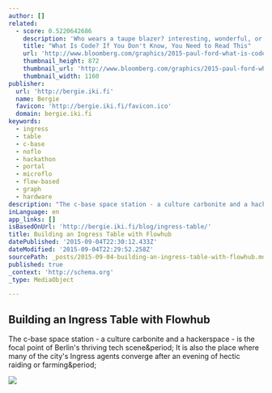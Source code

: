 ```yaml
---
author: []
related:
  - score: 0.5220642686
    description: 'Who wears a taupe blazer? interesting, wonderful, or disturbing way. A computer is a clock with benefits. They all work the same, doing second-grade math, one step at a time: Tick, take a number and put it in box one. Tick, take another number, put it in box two.'
    title: "What Is Code? If You Don't Know, You Need to Read This"
    url: 'http://www.bloomberg.com/graphics/2015-paul-ford-what-is-code/'
    thumbnail_height: 872
    thumbnail_url: 'http://www.bloomberg.com/graphics/2015-paul-ford-what-is-code/images/promo.jpg'
    thumbnail_width: 1160
publisher:
  url: 'http://bergie.iki.fi'
  name: Bergie
  favicon: 'http://bergie.iki.fi/favicon.ico'
  domain: bergie.iki.fi
keywords:
  - ingress
  - table
  - c-base
  - noflo
  - hackathon
  - portal
  - microflo
  - flow-based
  - graph
  - hardware
description: "The c-base space station - a culture carbonite and a hackerspace - is the focal point of Berlin's thriving tech scene. It is also the place where many of the city's Ingress agents converge after an evening of hectic raiding or farming."
inLanguage: en
app_links: []
isBasedOnUrl: 'http://bergie.iki.fi/blog/ingress-table/'
title: Building an Ingress Table with Flowhub
datePublished: '2015-09-04T22:30:12.433Z'
dateModified: '2015-09-04T22:29:52.258Z'
sourcePath: _posts/2015-09-04-building-an-ingress-table-with-flowhub.md
published: true
_context: 'http://schema.org'
_type: MediaObject

---
```

<article style=""><h1>Building an Ingress Table with Flowhub</h1><p>The c-base space station - a culture carbonite and a hackerspace - is the focal point of Berlin's thriving tech scene&amp;period; It is also the place where many of the city's Ingress agents converge after an evening of hectic raiding or farming&amp;period;</p><img src="http://bergie.iki.fi/files/ingress-cbase-pacman.png" /></article>